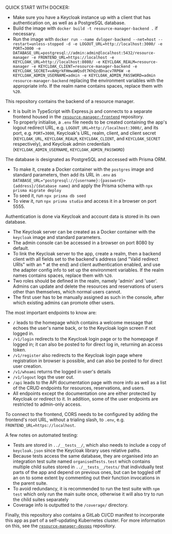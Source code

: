 QUICK START WITH DOCKER:
- Make sure you have a Keycloak instance up with a client that has authentication on, as well as a PostgreSQL database.
- Build the image with `docker build -t resource-manager-backend .` if necessary.
- Run the image with `docker run --name dvloper-backend --net=host --restart=unless-stopped -d -e LOGOUT_URL=http://localhost:3000/ -e PORT=3000 -e DATABASE_URL=postgresql://admin:admin@localhost:5432/resource-manager -e FRONTEND_URL=https://localhost -e KEYCLOAK_URL=http://localhost:8080/ -e KEYCLOAK_REALM=resource-manager -e KEYCLOAK_CLIENT=resource-manager-backend -e KEYCLOAK_SECRET=vAHgrkFHmwaWQsdt7KhQzdDnacv7RP6W -e KEYCLOAK_ADMIN_USERNAME=admin -e KEYCLOAK_ADMIN_PASSWORD=admin resource-manager-backend` replacing the environment variables with the appropriate info. If the realm name contains spaces, replace them with `%20`.

This repository contains the backend of a resource manager.
- It is built in TypeScript with Express.js and connects to a separate frontend housed in the [`resource-manager-frontend`](https://github.com/papiliotroilus/Resource-Manager-Frontend) repository.
- To properly initialise, a `.env` file needs to be created containing the app's logout redirect URL, e.g. `LOGOUT_URL=http://localhost:3000/`, and its port, e.g. `PORT=3000`, Keycloak's URL, realm, client, and client secret (`KEYCLOAK_URL`, `KEYCLOAK_REALM`, `KEYCLOAK_CLIENT`, and `KEYCLOAK_SECRET` respectively), and Keycloak admin credentials (`KEYCLOAK_ADMIN_USERNAME`, `KEYCLOAK_ADMIN_PASSWORD`)

The database is designated as PostgreSQL and accessed with Prisma ORM.
- To make it, create a Docker container with the `postgres` image and standard parameters, then add its URL in `.env` as `DATABASE_URL="postgresql://{username}:{password}>{address}/{database name}` and apply the Prisma schema with `npx prisma migrate deploy`
- To seed it, run `npx prisma db seed`
- To view it, run `npx prisma studio` and access it in a browser on port 5555.

Authentication is done via Keycloak and account data is stored in its own database.
- The Keycloak server can be created as a Docker container with the `keycloak` image and standard parameters.
- The admin console can be accessed in a browser on port 8080 by default.
- To link the Keycloak server to the app, create a realm, then a backend client with all fields set to the backend's address (and "Valid redirect URIs" with an \* at the end) and client authentication enabled, and use the adapter config info to set up the environment variables. If the realm names contains spaces, replace them with `%20`.
- Two roles should be defined in the realm, namely 'admin' and 'user'. Admins can update and delete the resources and reservations of users other than themselves, which normal users cannot.
- The first user has to be manually assigned as such in the console, after which existing admins can promote other users.

The most important endpoints to know are:
- `/` leads to the homepage which contains a welcome message that echoes the user's name back, or to the Keycloak login screen if not logged in.
- `/v1/login` redirects to the Keycloak login page or to the homepage if logged in; it can also be posted to for direct log in, returning an access token.
- `/v1/register` also redirects to the Keycloak login page where registration in browser is possible, and can also be posted to for direct user creation.
- `/v1/whoami` returns the logged in user's details
- `/v1/logout` logs the user out.
- `/api` leads to the API documentation page with more info as well as a list of the CRUD endpoints for resources, reservations, and users.
- All endpoints except the documentation one are either protected by Keycloak or redirect to it. In addition, some of the user endpoints are restricted to admin-only access.

To connect to the frontend, CORS needs to be configured by adding the frontend's root URL, without a trialing slash, to `.env`, e.g. `FRONTEND_URL=https://localhost`.

A few notes on automated testing:
- Tests are stored in `../__tests__/`, which also needs to include a copy of `keycloak.json` since the Keycloak library uses relative paths.
- Because tests access the same database, they are organised into an integration test suite named `organisedTests.test` which contains multiple child suites stored in `../__tests__/tests/` that individually test parts of the app and depend on previous ones, but can be toggled off an on to some extent by commenting out their function invocations in the parent suite.
- To avoid redundancy, it is recommended to run the test suite with `npm test` which only run the main suite once, otherwise it will also try to run the child suites separately
- Coverage info is outputted to the `/coverage/` directory.

Finally, this repository also contains a GitLab CI/CD manifest to incorporate this app as part of a self-updating Kubernetes cluster. For more information on this, see the [`resource-manager-devops`](https://github.com/papiliotroilus/Resource-Manager-Devops) repository.
